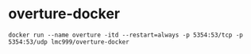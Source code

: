 # overture-docker
    docker run --name overture -itd --restart=always -p 5354:53/tcp -p 5354:53/udp lmc999/overture-docker
